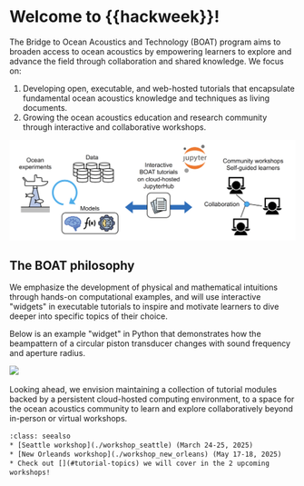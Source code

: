# Welcome to {{hackweek}}!

The Bridge to Ocean Acoustics and Technology (BOAT) program aims to broaden access to ocean acoustics by empowering learners to explore and advance the field through collaboration and shared knowledge. We focus on:
1) Developing open, executable, and web-hosted tutorials that encapsulate fundamental ocean acoustics knowledge and techniques as living documents.
2) Growing the ocean acoustics education and research community through interactive and collaborative workshops.

![](./img/boat_diagram.png)


## The BOAT philosophy
We emphasize the development of physical and mathematical intuitions through hands-on computational examples, and will use interactive "widgets" in executable tutorials to inspire and motivate learners to dive deeper into specific topics of their choice.

Below is an example "widget" in Python that demonstrates how the beampattern of a circular piston transducer changes with sound frequency and aperture radius.

![](./img/beampattern_demo.gif)


Looking ahead, we envision maintaining a collection of tutorial modules backed by a persistent cloud-hosted computing environment, to a space for the ocean acoustics community to learn and explore collaboratively beyond in-person or virtual workshops.




```{admonition} Quick links
:class: seealso
* [Seattle workshop](./workshop_seattle) (March 24-25, 2025)
* [New Orleands workshop](./workshop_new_orleans) (May 17-18, 2025)
* Check out [](#tutorial-topics) we will cover in the 2 upcoming workshops!
```
<!-- * GitHub organization: {{ github_org_url }} -->
